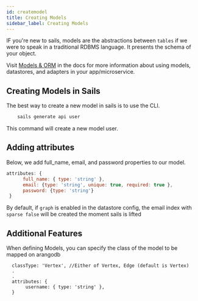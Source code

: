 ```yaml
---
id: createmodel
title: Creating Models
sidebar_label: Creating Models
---
```


IF you're new to sails, models are the abstractions between `tables` if we were to speak in a traditional RDBMS language. It presents the schema of your object.

Visit [Models & ORM](https://sailsjs.com/docs/concepts/models-and-orm) in the docs for more information about using models, datastores, and adapters in your app/microservice.

## Creating Models in Sails

The best way to create a new model in sails is to use the CLI.

```sh
    sails generate api user
```

This command will create a new model user.

## Adding attributes

Below, we add full_name, email, and password properties to our model.

```js
attributes: {
      full_name: { type: 'string' },
      email: {type: 'string', unique: true, required: true },
      password: {type: 'string'}
 }

```

By default, if `graph` is enabled in the datastore config, the email index with `sparse false` will be created the moment sails is lifted

## Additional Features

When defining Models, you can specify the class of the model to be mapped on arangodb

```
  classType: 'Vertex', //Either of Vertex, Edge (default is Vertex)
  .
  .
  attributes: {
       username: { type: 'string' },
  }

```
